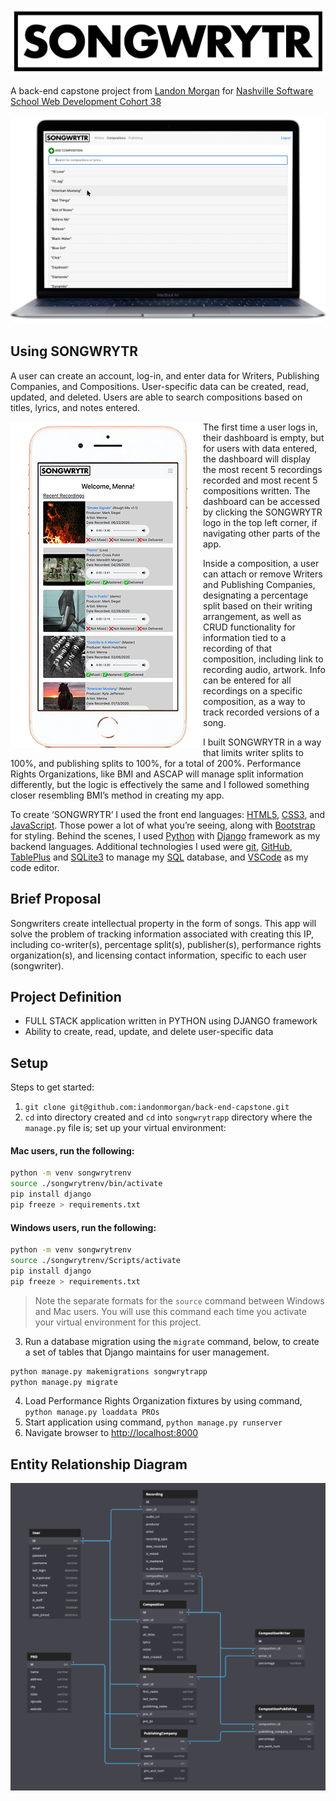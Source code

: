 ![SONGWRYTR](./songwrytr_logo_whitebg.png)

A back-end capstone project from [Landon Morgan](https://github.com/iandonmorgan) for [Nashville Software School Web Development Cohort 38](https://github.com/nss-day-cohort-38)

![SONGWRYTR Compositions Macbook Air](./macbook_SONGWRYTR.png)

## Using SONGWRYTR

A user can create an account, log-in, and enter data for Writers, Publishing Companies, and Compositions. User-specific data can be created, read, updated, and deleted. Users are able to search compositions based on titles, lyrics, and notes entered.

<img align="left" src="./iPhone_SONGWRYTR.png" alt="SONGWRYTR Dashboard iPhone">

The first time a user logs in, their dashboard is empty, but for users with data entered, the dashboard will display the most recent 5 recordings recorded and most recent 5 compositions written. The dashboard can be accessed by clicking the SONGWRYTR logo in the top left corner, if navigating other parts of the app.

Inside a composition, a user can attach or remove Writers and Publishing Companies, designating a percentage split based on their writing arrangement, as well as CRUD functionality for information tied to a recording of that composition, including link to recording audio, artwork. Info can be entered for all recordings on a specific composition, as a way to track recorded versions of a song.

I built SONGWRYTR in a way that limits writer splits to 100%, and publishing splits to 100%, for a total of 200%. Performance Rights Organizations, like BMI and ASCAP will manage split information differently, but the logic is effectively the same and I followed something closer resembling BMI’s method in creating my app.

To create ‘SONGWRYTR’ I used the front end languages: [HTML5](https://developer.mozilla.org/en-US/docs/Web/Guide/HTML/HTML5), [CSS3](https://developer.mozilla.org/en-US/docs/Web/CSS), and [JavaScript](https://developer.mozilla.org/en-US/docs/Web/JavaScript). Those power a lot of what you’re seeing, along with [Bootstrap](https://getbootstrap.com/docs/3.4/javascript/) for styling. Behind the scenes, I used [Python](https://docs.python.org/3/) with [Django](https://docs.djangoproject.com/en/3.0/) framework as my backend languages. Additional technologies I used were [git](https://git-scm.com/doc), [GitHub](https://github.com/), [TablePlus](https://tableplus.com/) and [SQLite3](https://www.sqlite.org/docs.html) to manage my [SQL](https://www.w3schools.com/sql/) database, and [VSCode](https://code.visualstudio.com/) as my code editor.

## Brief Proposal

Songwriters create intellectual property in the form of songs. This app will solve the problem of tracking information associated with creating this IP, including co-writer(s), percentage split(s), publisher(s), performance rights organization(s), and licensing contact information, specific to each user (songwriter).

## Project Definition

* FULL STACK application written in PYTHON using DJANGO framework
* Ability to create, read, update, and delete user-specific data

## Setup

Steps to get started:
1. `git clone git@github.com:iandonmorgan/back-end-capstone.git`
1. `cd` into directory created and `cd` into `songwrytrapp` directory where the `manage.py` file is; set up your virtual environment:

#### Mac users, run the following:
```sh
python -m venv songwrytrenv
source ./songwrytrenv/bin/activate
pip install django
pip freeze > requirements.txt
```
#### Windows users, run the following:
```sh
python -m venv songwrytrenv
source ./songwrytrenv/Scripts/activate
pip install django
pip freeze > requirements.txt
```
> Note the separate formats for the `source` command between Windows and Mac users. You will use this command each time you activate your virtual environment for this project.

3. Run a database migration using the `migrate` command, below, to create a set of tables that Django maintains for user management.

```sh
python manage.py makemigrations songwrytrapp
python manage.py migrate
```

4. Load Performance Rights Organization fixtures by using command, `python manage.py loaddata PROs`
4. Start application using command, `python manage.py runserver`
4. Navigate browser to [http://localhost:8000](http://localhost:8000)

## Entity Relationship Diagram

![SONGWRYTR ERD](./SONGWRYTR_ERD.png)